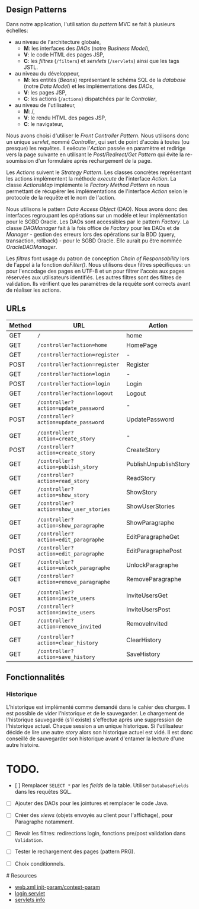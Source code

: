 ## Design Patterns

Dans notre application, l'utilisation du *pattern* MVC se fait à plusieurs échelles:
- au niveau de l'architecture globale,
  - **M**: les interfaces des *DAOs* (notre *Business Model*),
  - **V**: le code HTML des pages JSP,
  - **C**: les *filtres* (`/filters`) et *servlets* (`/servlets`) ainsi que les tags JSTL.
- au niveau du développeur,
  - **M**: les entités (*Beans*) représentant le schéma SQL de la *database* (notre *Data Model*) et les implémentations des *DAOs*,
  - **V**: les pages JSP,
  - **C**: les actions (`/actions`) dispatchées par le *Controller*,
- au niveau de l'utilisateur,
  - **M**: /,
  - **V**: le rendu HTML des pages JSP,
  - **C**: le navigateur,

Nous avons choisi d'utiliser le *Front Controller Pattern*. Nous utilisons donc un unique *servlet*, nommé *Controller*, qui sert de point d'accès à toutes (ou presque) les requêtes. Il exécute l'*Action* passée en paramètre et redirige vers la page suivante en utilisant le *Post/Redirect/Get Pattern* qui évite la re-soumission d'un formulaire après rechargement de la page.

Les *Actions* suivent le *Strategy Pattern*. Les classes concrètes représentant les actions implémentent la méthode *execute* de l'interface *Action*. La classe *ActionsMap* implémente le *Factory Method Pattern* en nous permettant de récupérer les implémentations de l'interface *Action* selon le protocole de la requête et le nom de l'action.

Nous utilisons le pattern *Data Access Object* (DAO). Nous avons donc des interfaces regroupant les opérations sur un modèle et leur implémentation pour le SGBD Oracle. Les DAOs sont accessibles par le pattern *Factory*. La classe *DAOManager* fait à la fois office de *Factory* pour les DAOs et de *Manager* - gestion des erreurs lors des opérations sur la BDD (query, transaction, rollback) - pour le SGBD Oracle. Elle aurait pu être nommée *OracleDAOManager*.

Les *filtres* font usage du patron de conception *Chain of Responsability* lors de l'appel à la fonction *doFilter()*. Nous utilisons deux filtres spécifiques: un pour l'encodage des pages en UTF-8 et un pour filtrer l'accès aux pages réservées aux utilisateurs identifiés. Les autres filtres sont des filtres de validation. Ils vérifient que les paramètres de la requête sont corrects avant de réaliser les actions.

## URLs

Method | URL | Action
--- | --- | ---
GET | `/`  | home
GET | `/controller?action=home` | HomePage
GET | `/controller?action=register` | -
POST | `/controller?action=register` | Register
GET | `/controller?action=login` | -
POST | `/controller?action=login` | Login
GET | `/controller?action=logout` | Logout
GET | `/controller?action=update_password` | -
POST | `/controller?action=update_password` | UpdatePassword
||
GET | `/controller?action=create_story` | -
POST | `/controller?action=create_story` | CreateStory
GET | `/controller?action=publish_story` | PublishUnpublishStory
GET | `/controller?action=read_story` | ReadStory
GET | `/controller?action=show_story` | ShowStory
GET | `/controller?action=show_user_stories` | ShowUserStories
||
GET | `/controller?action=show_paragraphe` | ShowParagraphe
GET | `/controller?action=edit_paragraphe` | EditParagrapheGet
POST | `/controller?action=edit_paragraphe` | EditParagraphePost
GET | `/controller?action=unlock_paragraphe` | UnlockParagraphe
GET | `/controller?action=remove_paragraphe` | RemoveParagraphe
||
GET | `/controller?action=invite_users` | InviteUsersGet
POST | `/controller?action=invite_users` | InviteUsersPost
GET | `/controller?action=remove_invited` | RemoveInvited
||
GET | `/controller?action=clear_history` | ClearHistory
GET | `/controller?action=save_history` | SaveHistory

## Fonctionnalités

### Historique

L'historique est implémenté comme demandé dans le cahier des charges. Il est possible de vider l'historique et de le sauvegarder. Le chargement de l'historique sauvegardé (s'il existe) s'effectue après une suppression de l'historique actuel.
Chaque session a un unique historique. Si l'utilisateur décide de lire une autre *story* alors son historique actuel est vidé. Il est donc conseillé de sauvegarder son historique avant d'entamer la lecture d'une autre histoire.

# TODO.

- [ ] Remplacer `SELECT *` par les *fields* de la table. Utiliser `DatabaseFields` dans les requêtes SQL.
- [ ] Ajouter des DAOs pour les jointures et remplacer le code Java.
- [ ] Créer des *views* (objets envoyés au client pour l'affichage), pour Paragraphe notamment.
- [ ] Revoir les filtres: redirections login, fonctions pre/post validation dans `Validation`.
- [ ] Tester le rechargement des pages (pattern PRG).

- [ ] Choix conditionnels.

# Resources
- [web.xml init-param/context-param](https://stackoverflow.com/a/28393315)
- [login servlet](https://stackoverflow.com/a/13276996)
- [servlets info](https://stackoverflow.com/tags/servlets/info)